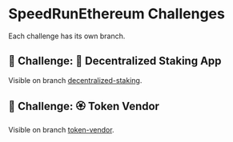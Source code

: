# SpeedRunEthereum Challenges

Each challenge has its own branch.

## 🚩 Challenge: 🔏 Decentralized Staking App
Visible on branch [decentralized-staking](https://github.com/olibejak/se-challenges/tree/decentralized-staking).

## 🚩 Challenge: 🏵 Token Vendor
Visible on branch [token-vendor](https://github.com/olibejak/se-challenges/tree/token-vendor).
